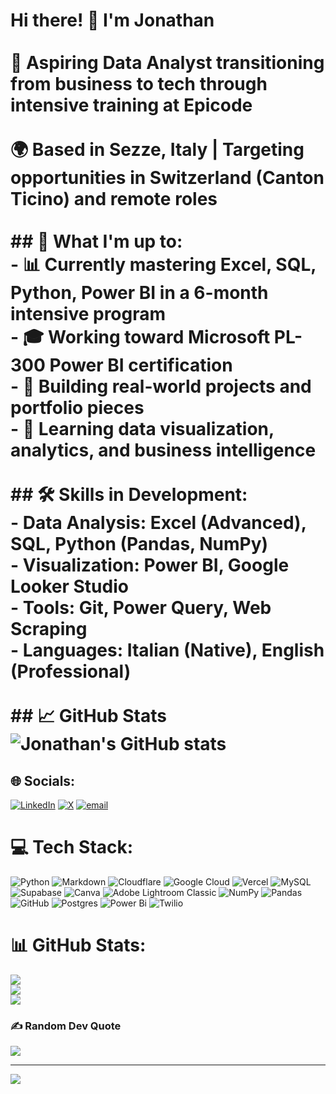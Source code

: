 # Hi there! 👋 I'm Jonathan<br><br>🎯 **Aspiring Data Analyst** transitioning from business to tech through intensive training at **Epicode**<br><br>🌍 Based in **Sezze, Italy** | Targeting opportunities in **Switzerland** (Canton Ticino) and **remote roles**<br><br>## 🚀 What I'm up to:<br>- 📊 Currently mastering **Excel, SQL, Python, Power BI** in a 6-month intensive program<br>- 🎓 Working toward **Microsoft PL-300 Power BI certification**<br>- 💼 Building real-world projects and portfolio pieces<br>- 🌱 Learning data visualization, analytics, and business intelligence<br><br>## 🛠️ Skills in Development:<br>- **Data Analysis:** Excel (Advanced), SQL, Python (Pandas, NumPy)<br>- **Visualization:** Power BI, Google Looker Studio  <br>- **Tools:** Git, Power Query, Web Scraping<br>- **Languages:** Italian (Native), English (Professional)<br><br>## 📈 GitHub Stats<br>![Jonathan's GitHub stats](https://github-readme-stats.vercel.app/api?username=JonathanSanticss&show_icons=true&theme=radical)


## 🌐 Socials:
[![LinkedIn](https://img.shields.io/badge/LinkedIn-%230077B5.svg?logo=linkedin&logoColor=white)](https://linkedin.com/in/jonathan-santhanam) [![X](https://img.shields.io/badge/X-black.svg?logo=X&logoColor=white)](https://x.com/@JonSa80) [![email](https://img.shields.io/badge/Email-D14836?logo=gmail&logoColor=white)](mailto:jonathan.santhanam@gmail..com) 

# 💻 Tech Stack:
![Python](https://img.shields.io/badge/python-3670A0?style=for-the-badge&logo=python&logoColor=ffdd54) ![Markdown](https://img.shields.io/badge/markdown-%23000000.svg?style=for-the-badge&logo=markdown&logoColor=white) ![Cloudflare](https://img.shields.io/badge/Cloudflare-F38020?style=for-the-badge&logo=Cloudflare&logoColor=white) ![Google Cloud](https://img.shields.io/badge/GoogleCloud-%234285F4.svg?style=for-the-badge&logo=google-cloud&logoColor=white) ![Vercel](https://img.shields.io/badge/vercel-%23000000.svg?style=for-the-badge&logo=vercel&logoColor=white) ![MySQL](https://img.shields.io/badge/mysql-4479A1.svg?style=for-the-badge&logo=mysql&logoColor=white) ![Supabase](https://img.shields.io/badge/Supabase-3ECF8E?style=for-the-badge&logo=supabase&logoColor=white) ![Canva](https://img.shields.io/badge/Canva-%2300C4CC.svg?style=for-the-badge&logo=Canva&logoColor=white) ![Adobe Lightroom Classic](https://img.shields.io/badge/Adobe%20Lightroom%20Classic-31A8FF.svg?style=for-the-badge&logo=Adobe%20Lightroom%20Classic&logoColor=white) ![NumPy](https://img.shields.io/badge/numpy-%23013243.svg?style=for-the-badge&logo=numpy&logoColor=white) ![Pandas](https://img.shields.io/badge/pandas-%23150458.svg?style=for-the-badge&logo=pandas&logoColor=white) ![GitHub](https://img.shields.io/badge/github-%23121011.svg?style=for-the-badge&logo=github&logoColor=white) ![Postgres](https://img.shields.io/badge/postgres-%23316192.svg?style=for-the-badge&logo=postgresql&logoColor=white) ![Power Bi](https://img.shields.io/badge/power_bi-F2C811?style=for-the-badge&logo=powerbi&logoColor=black) ![Twilio](https://img.shields.io/badge/Twilio-F22F46?style=for-the-badge&logo=Twilio&logoColor=white)
# 📊 GitHub Stats:
![](https://github-readme-stats.vercel.app/api?username=jonathansanthanam&theme=vue-dark&hide_border=false&include_all_commits=false&count_private=false)<br/>
![](https://nirzak-streak-stats.vercel.app/?user=jonathansanthanam&theme=vue-dark&hide_border=false)<br/>
![](https://github-readme-stats.vercel.app/api/top-langs/?username=jonathansanthanam&theme=vue-dark&hide_border=false&include_all_commits=false&count_private=false&layout=compact)

### ✍️ Random Dev Quote
![](https://quotes-github-readme.vercel.app/api?type=horizontal&theme=radical)

---
[![](https://visitcount.itsvg.in/api?id=jonathansanthanam&icon=0&color=0)](https://visitcount.itsvg.in)

<!-- Proudly created with GPRM ( https://gprm.itsvg.in ) -->
